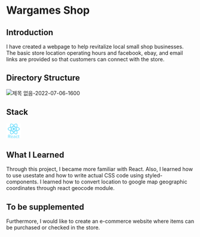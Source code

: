 # Wargames Shop 

## Introduction

I have created a webpage to help revitalize local small shop businesses. The basic store location operating hours and facebook, ebay, and email links are provided so that customers can connect with the store.


## Directory Structure
![제목 없음-2022-07-06-1600](https://user-images.githubusercontent.com/79802132/177584461-2cfc6245-72c8-4633-a5b1-bf719d071d49.png)


## Stack
<p align="left"> <a href="https://reactjs.org/" target="_blank" rel="noreferrer"> <img src="https://raw.githubusercontent.com/devicons/devicon/master/icons/react/react-original-wordmark.svg" alt="react" width="40" height="40"/> </a> </p>


## What I Learned
Through this project, I became more familiar with React. Also, I learned how to use usestate and how to write actual CSS code using styled-components.
I learned how to convert location to google map geographic coordinates through react geocode module.


## To be supplemented
Furthermore, I would like to create an e-commerce website where items can be purchased or checked in the store.

